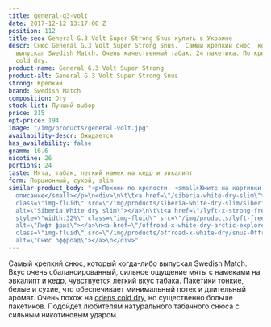 ```yaml
---
title: general-g3-volt
date: 2017-12-12 13:17:00 Z
position: 112
title-seo: General G.3 Volt Super Strong Snus купить в Украине
descr: Снюс General G.3 Volt Super Strong Snus.  Самый крепкий снюс, который когда-либо
  выпускал Swedish Match. Очень качественный табак. 24 пакетика. По крепости как odens
  cold dry.
product-name: General G.3 Volt Super Strong
product-alt: General G.3 Volt Super Strong Snus
strong: Крепкий
brand: Swedish Match
composition: Dry
stock-list: Лучший выбор
price: 215
opt-price: 194
image: "/img/products/general-volt.jpg"
availability-descr: Ожидается
has_availability: false
gramm: 16.6
nicotine: 26
portions: 24
taste: Мята, табак, легкий намек на кедр и эвкалипт
form: Порционный, сухой, slim
similar-product_body: "<p>Похожи по крепости. <small>Жмите на картинки и читайте полное
  описание</small></p>\n<div>\n\t\t<a href=\"/siberia-white-dry-slim\"><img style=\"width:32%\"
  class=\"img-fluid\" src=\"/img/products/siberia-white-dry-slim/siberia-open-and-cryo.jpg\"
  alt=\"Siberia White dry slim\"></a>\n\t\t<a href=\"/lyft-x-strong-freeze-slim-white\"><img
  style=\"width:32%\" class=\"img-fluid\" src=\"/img/products/lyft-freeze/lyft-freeze-open.jpg\"
  alt=\"Лифт фриз\"></a>\n<a href=\"/offroad-x-white-dry-arctic-explorer\"><img style=\"width:32%\"
  class=\"img-fluid\" src=\"/img/products/offroad-x-white-dry/snus-Offroad-X-White-Dry-Arctic-Explorer.jpg\"
  alt=\"Снюс оффроад\"></a>\n</div>"
---
```


Самый крепкий снюс, который когда-либо выпускал Swedish Match. Вкус очень сбалансированный, сильное ощущение мяты с намеками на эвкалипт и кедр, чувствуется легкий вкус табака. Пакетики тонкие, белые и сухие, что обеспечивает минимальный потек и длительный аромат. Очень похож на [odens cold dry](/odens-cold-dry), но существенно больше пакетиков. Подойдет любителям натурального табачного снюса с сильным никотиновым ударом.